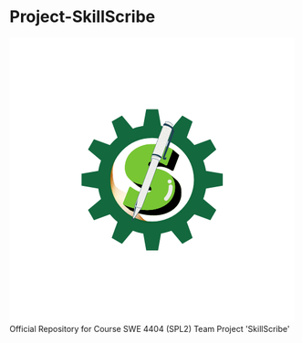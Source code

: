 # Project-SkillScribe
![Profile Image](Project_Logo.png)
Official Repository for Course SWE 4404 (SPL2) Team Project 'SkillScribe' 
